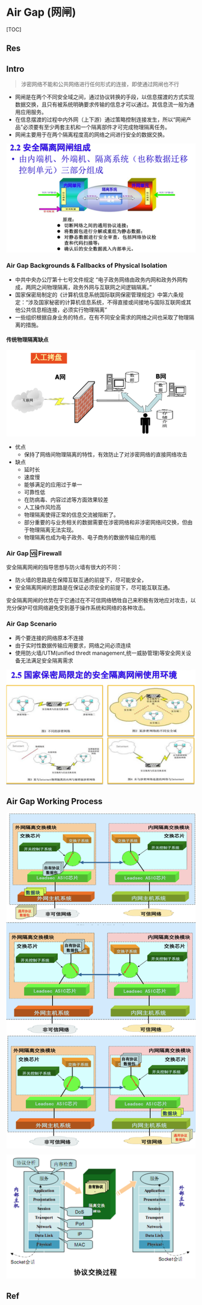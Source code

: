 # Air Gap (网闸)

[TOC]



## Res



## Intro
> 涉密网络不能和公共网络进行任何形式的连接，即使通过网闸也不行

- 网闸是在两个不同安全域之间，通过协议转换的手段，以信息摆渡的方式实现数据交换，且只有被系统明确要求传输的信息才可以通过。其信息流一般为通用应用服务。
- 在信息摆渡的过程中内外网（上下游）通过策略控制连接发生，所以“网闸产品”必须要有至少两套主机和一个隔离部件才可完成物理隔离任务。
- 网闸主要用于在两个隔离程度高的网络之间进行安全的数据交换。

![](../../../../Assets/Pics/Screenshot%202023-12-04%20at%2011.08.54PM.png)

### Air Gap Backgrounds & Fallbacks of Physical Isolation
- 中共中央办公厅第十七号文件规定 “电子政务网络由政务内网和政务外网构成，两网之间物理隔离，政务外网与互联网之间逻辑隔离。”
- 国家保密局制定的《计算机信息系统国际联网保密管理规定》中第六条规定：“涉及国家秘密的计算机信息系统，不得直接或间接地与国际互联网或其他公共信息相连接，必须实行物理隔离”
- 一些组织根据自身业务的特点，在有不同安全需求的网络之间也采取了物理隔离的措施。
#### 传统物理隔离缺点
![](../../../../Assets/Pics/Screenshot%202023-12-04%20at%2011.12.33PM.png)
- 优点
	- 保持了网络间物理隔离的特性，有效防止了对涉密网络的直接网络攻击
- 缺点
	- 延时长
	- 速度慢
	- 能够满足的应用过于单一
	- 可靠性低
	- 在防病毒、内容过滤等方面效果较差
	- 人工操作风险高
	- 物理隔离使得正常的信息交流被阻断了。
	- 部分重要的与业务相关的数据需要在涉密网络和非涉密网络间交换，但由于物理隔离无法实现。
	- 物理隔离也成为电子政务、电子商务的数据传输应用的瓶

### Air Gap 🆚 Firewall
安全隔离网闸的指导思想与防火墙有很大的不同：
- 防火墙的思路是在保障互联互通的前提下，尽可能安全，
- 安全隔离网闸的思路是在保证必须安全的前提下，尽可能互联互通。

安全隔离网闸的优势在于它通过在不可信网络牺牲自己来积极有效地应对攻击，以充分保护可信网络避免受到基于操作系统和网络的各种攻击。

### Air Gap Scenario
- 两个要连接的网络原本不连接
- 由于实时性数据传输应用要求，网络之间必须连续
- 使用防火墙/UTM(unified thredt management,统一威胁管理)等安全网关设备无法满足安全隔离需求

![](../../../../Assets/Pics/Screenshot%202023-12-04%20at%2011.07.16PM.png)



## Air Gap Working Process
![](../../../../Assets/Pics/Screenshot%202023-12-04%20at%2011.09.49PM.png)
![](../../../../Assets/Pics/Screenshot%202023-12-04%20at%2011.10.00PM.png)
![](../../../../Assets/Pics/Screenshot%202023-12-04%20at%2011.10.10PM.png)

![](../../../../Assets/Pics/Screenshot%202023-12-04%20at%2011.10.22PM.png)



## Ref
[安全隔离与信息交换系统]: https://www.qianxin.com/product/detail/pid/335
[安全隔离与信息交换系统（双向网闸）]: https://www.qianxin.com/product/detail/pid/374
[网闸是什么，网闸和防火墙之间的区别是什么？| 腾讯云]: https://cloud.tencent.com/developer/article/1842021
[什么是网闸？网闸有哪些功能 - 网盾网络安全培训的文章 - 知乎]: https://zhuanlan.zhihu.com/p/498598628
